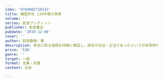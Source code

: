 ```yaml
---
isbn: '9784002710143'
title: 韓国併合 110年後の真実
volume: ''
series: 岩波ブックレット
publisher: 岩波書店
pubdate: '2019-12-06'
cover: ''
author: 和田春樹／著
description: 併合に到る過程を詳細に検証し，併合が合法・正当であったという日本政府の主張の誤謬を明らかにする．
price: '520'
genre: ''
target: 一般
format: 全集・双書
content: 社会

---
```

